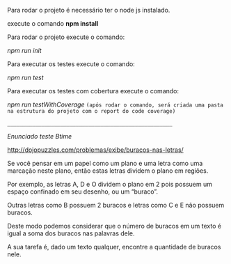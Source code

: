 Para rodar o projeto é necessário ter o node js instalado.

execute o comando **npm install**

Para rodar o projeto execute o comando:

*npm run init*

Para executar os testes execute o comando:

*npm run test*

Para executar os testes com cobertura execute o comando:

*npm run testWithCoverage*
`(após rodar o comando, será criada uma pasta na estrutura do projeto com o report do code coverage)`

`_____________________________________________________`

*Enunciado teste Btime*

http://dojopuzzles.com/problemas/exibe/buracos-nas-letras/

Se você pensar em um papel como um plano e uma letra como uma marcação neste plano, então estas letras dividem o plano em regiões.

Por exemplo, as letras A, D e O dividem o plano em 2 pois possuem um espaço confinado em seu desenho, ou um “buraco”.

Outras letras como B possuem 2 buracos e letras como C e E não possuem buracos.

Deste modo podemos considerar que o número de buracos em um texto é igual a soma dos buracos nas palavras dele.

A sua tarefa é, dado um texto qualquer, encontre a quantidade de buracos nele.
